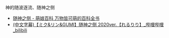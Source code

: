 神的随波逐流、随神之侧
- [随神之侧 - 萌娘百科 万物皆可萌的百科全书](https://zh.moegirl.org.cn/%E9%9A%8F%E7%A5%9E%E4%B9%8B%E4%BE%A7)
- [(中文字幕)【ミク&リン&GUMI】随神之侧 2020ver.【れるりり】_哔哩哔哩_bilibili](https://www.bilibili.com/video/BV17K411V7jP/)
